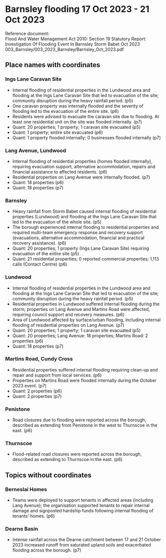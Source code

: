 

# Barnsley flooding 17 Oct 2023 - 21 Oct 2023

Reference document:<br>Flood And Water Management Act 2010: Section 19 Statutory Report: Investigation Of Flooding Event In Barnsley Storm Babet Oct 2023<br>003\_Barnsley/003\_2023\_Barnsley/Barnsley\_Oct\_2023.pdf

## Place names with coordinates

### Ings Lane Caravan Site
* Internal flooding of residential properties in the Lundwood area and flooding at the Ings Lane Caravan Site that led to evacuation of the site; community disruption during the heavy rainfall period. (p5)
* One caravan property was internally flooded and the severity of flooding led to the evacuation of the entire site. (p6)
* Residents were advised to evacuate the caravan site due to flooding. At least one residential unit on the site was flooded internally. (p7)
* Quant: 20 properties; 1 property; 1 caravan site evacuated (p5)
* Quant: 1 property; entire site evacuated (p6)
* Quant: 1 property flooded internally; 0 businesses flooded internally (p7)

### Lang Avenue, Lundwood
* Internal flooding of residential properties (homes flooded internally), requiring evacuation support, alternative accommodation, repairs and financial assistance to affected residents. (p6)
* Residential properties on Lang Avenue were internally flooded. (p7)
* Quant: 18 properties (p6)
* Quant: 18 properties (p7)

### Barnsley
* Heavy rainfall from Storm Babet caused internal flooding of residential properties (Lundwood) and flooding at the Ings Lane Caravan Site that led to the evacuation of the whole site. (p5)
* The borough experienced internal flooding to residential properties and required multi-team emergency response and recovery support (evacuations, alternative accommodation, financial and practical recovery assistance). (p6)
* Quant: 20 properties; 1 property (Ings Lane Caravan Site) requiring evacuation of the entire site (p5)
* Quant: 21 residential properties; 0 reported commercial properties; 1,113 calls (Contact Centre) (p6)

### Lundwood
* Internal flooding of residential properties in the Lundwood area and flooding at the Ings Lane Caravan Site that led to evacuation of the site; community disruption during the heavy rainfall period. (p5)
* Residential properties in Lundwood suffered internal flooding during the storm; properties on Lang Avenue and Martins Road were affected, requiring council support and recovery measures. (p6)
* Area of Lundwood affected by surface/urban flooding, including internal flooding of residential properties on Lang Avenue. (p7)
* Quant: 20 properties; 1 property; 1 caravan site evacuated (p5)
* Quant: 20 properties; Lang Avenue: 18 properties; Martins Road: 2 properties (p6)
* Quant: 18 properties (p7)

### Martins Road, Cundy Cross
* Residential properties suffered internal flooding requiring clean-up and repair and support from local services. (p6)
* Properties on Martins Road were flooded internally during the October 2023 event. (p7)
* Quant: 2 properties (p6)
* Quant: 2 properties (p7)

### Penistone
* Road closures due to flooding were reported across the borough, described as extending from Penistone in the west to Thurnscoe in the east. (p6)

### Thurnscoe
* Flood-related road closures were reported across the borough, described as extending to Thurnscoe in the east. (p6)


## Topics without coordinates

### Berneslai Homes
* Teams were deployed to support tenants in affected areas (including Lang Avenue); the organisation supported tenants to repair internal damage and signposted hardship funds following internal flooding of tenants’ homes. (p6)

### Dearne Basin
* Intense rainfall across the Dearne catchment between 17 and 21 October 2023 increased runoff from saturated upland soils and exacerbated flooding across the borough. (p7)
